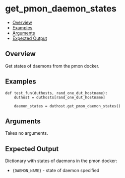 # get_pmon_daemon_states

- [Overview](#overview)
- [Examples](#examples)
- [Arguments](#arguments)
- [Expected Output](#expected-output)

## Overview
Get states of daemons from the pmon docker.

## Examples
```
def test_fun(duthosts, rand_one_dut_hostname):
    duthost = duthosts[rand_one_dut_hostname]

    daemon_states = duthost.get_pmon_daemon_states()
```

## Arguments
Takes no arguments.

## Expected Output
Dictionary with states of daemons in the pmon docker:

- `{DAEMON_NAME}` - state of daemon specified

